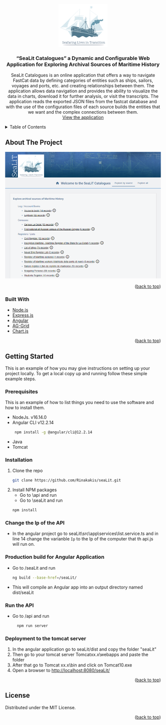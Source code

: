 <div id="top"></div>

<!-- PROJECT LOGO -->
<br />
<div align="center">
  <a href="https://github.com/Rinakakis/seaLit">
    <img src="seaLit\src\assets\sealit.png" alt="Logo" width="160" height="auto">
  </a>

<h3 align="center">“SeaLit Catalogues” a Dynamic and Configurable Web Application for Exploring Archival Sources of Maritime History</h3>

  <p align="center">
    SeaLit Catalogues is an online application that offers a way to navigate FastCat data by defining categories of entities such as ships, sailors, voyages and ports, etc. and creating relationships between them. The application allows data navigation and provides the ability to visualize the data in charts, download it for further analysis, or visit the transcripts. Τhe application reads the exported JSON files from the fastcat database and with the use of the configuration files of each source builds the entities that we want and the complex connections between them.
    <br />
    <a href="https://catalogues.sealitproject.eu/">View the application</a>
  </p>
</div>

<!-- TABLE OF CONTENTS -->
<details>
  <summary>Table of Contents</summary>
  <ol>
    <li>
      <a href="#about-the-project">About The Project</a>
      <ul>
        <li><a href="#built-with">Built With</a></li>
      </ul>
    </li>
    <li>
      <a href="#getting-started">Getting Started</a>
      <ul>
        <li><a href="#prerequisites">Prerequisites</a></li>
        <li><a href="#installation">Installation</a></li>
        <li><a href="#change-the-ip-of-the-api">Change the Ip of the API</a></li>
        <li><a href="#production-build-for-angular-application">Production build for Angular Application</a></li>
        <li><a href="#run-the-api">Run the API</a></li>
        <li><a href="#deployment-to-the-tomcat-server">Deployment to the tomcat server</a></li>
      </ul>
    </li>
    <li><a href="#license">License</a></li>
  </ol>
</details>



<!-- ABOUT THE PROJECT -->
## About The Project

<a href="https://catalogues.sealitproject.eu/">
    <img src="seaLit\src\assets\git_img.png" alt="Logo">
  </a>

<p align="right">(<a href="#top">back to top</a>)</p>



### Built With

* [Node.js](https://nodejs.org/en/)
* [Express.js](https://expressjs.com/)
* [Angular](https://angular.io/)
* [AG-Grid](https://www.ag-grid.com/)
* [Chart.js](https://www.chartjs.org/)

<p align="right">(<a href="#top">back to top</a>)</p>


<!-- GETTING STARTED -->
## Getting Started

This is an example of how you may give instructions on setting up your project locally.
To get a local copy up and running follow these simple example steps.

### Prerequisites

This is an example of how to list things you need to use the software and how to install them.

* NodeJs. v16.14.0
* Angular CLI v12.2.14 
  ```sh
   npm install -g @angular/cli@12.2.14
  ```
* Java
* Tomcat

### Installation

1. Clone the repo
   ```sh
   git clone https://github.com/Rinakakis/seaLit.git
   ```
2. Install NPM packages 
     * Go to \api and run
     * Go to \seaLit and run
   ```sh
   npm install
   ```

### Change the Ip of the API

- In the angular project go to seaLit\src\app\services\list.service.ts and in line 14 change   the varianble `Ip` to the Ip of the computer that th api.js will run on.

### Production build for Angular Application

- Go to /seaLit and run 
  ```sh
  ng build --base-href=/seaLit/
  ```
- This will compile an Angular app into an output directory named dist/seaLit

### Run the API

- Go to /api and run
  ```sh
    npm run server
    ```

### Deployment to the tomcat server

1. In the angular application go to seaLit/dist and copy the folder "seaLit"
2. Then go to your tomcat server Tomcatxx.x\webapps and paste the folder
3. After that go to Tomcat xx.x\bin and click on Tomcat10.exe
4. Open a browser to <http://localhost:8080/seaLit/>

<p align="right">(<a href="#top">back to top</a>)</p>

<!-- LICENSE -->
## License

Distributed under the MIT License.

<p align="right">(<a href="#top">back to top</a>)</p>
